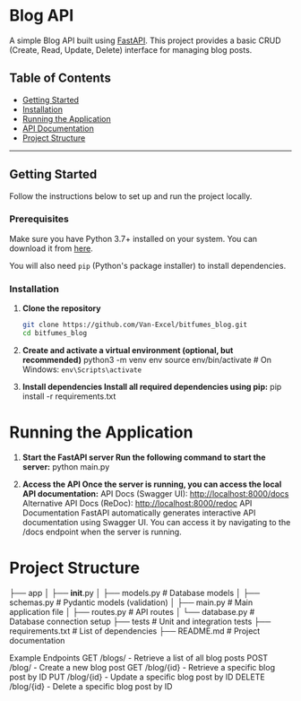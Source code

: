 # Blog API

A simple Blog API built using [FastAPI](https://fastapi.tiangolo.com/). This project provides a basic CRUD (Create, Read, Update, Delete) interface for managing blog posts.

## Table of Contents

- [Getting Started](#getting-started)
- [Installation](#installation)
- [Running the Application](#running-the-application)
- [API Documentation](#api-documentation)
- [Project Structure](#project-structure)

---

## Getting Started

Follow the instructions below to set up and run the project locally.

### Prerequisites

Make sure you have Python 3.7+ installed on your system. You can download it from [here](https://www.python.org/downloads/).

You will also need `pip` (Python's package installer) to install dependencies.

### Installation

1. **Clone the repository**

   ```bash
   git clone https://github.com/Van-Excel/bitfumes_blog.git
   cd bitfumes_blog

2. **Create and activate a virtual environment (optional, but recommended)**
python3 -m venv env
source env/bin/activate  # On Windows: `env\Scripts\activate`

3. **Install dependencies Install all required dependencies using pip:**
pip install -r requirements.txt

# Running the Application

1. **Start the FastAPI server Run the following command to start the server:**
python main.py

2. **Access the API Once the server is running, you can access the local API documentation:**
API Docs (Swagger UI): <http://localhost:8000/docs>
Alternative API Docs (ReDoc): <http://localhost:8000/redoc>
API Documentation
FastAPI automatically generates interactive API documentation using Swagger UI. You can access it by navigating to the /docs endpoint when the server is running.

# Project Structure

├── app
│   ├── **init**.py
│   ├── models.py        # Database models
│   ├── schemas.py       # Pydantic models (validation)
│   ├── main.py          # Main application file
│   ├── routes.py        # API routes
│   └── database.py      # Database connection setup
├── tests                # Unit and integration tests
├── requirements.txt     # List of dependencies
├── README.md            # Project documentation

Example Endpoints
GET /blogs/ - Retrieve a list of all blog posts
POST /blog/ - Create a new blog post
GET /blog/{id} - Retrieve a specific blog post by ID
PUT /blog/{id} - Update a specific blog post by ID
DELETE /blog/{id} - Delete a specific blog post by ID
